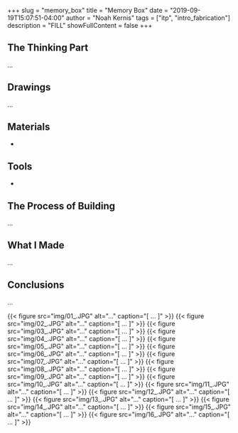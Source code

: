 +++
slug = "memory_box"
title = "Memory Box"
date = "2019-09-19T15:07:51-04:00"
author = "Noah Kernis"
tags = ["itp",  "intro_fabrication"]
description = "FILL"
showFullContent = false
+++

## The Thinking Part

...

## Drawings

...

## Materials

- 

## Tools

- 

## The Process of Building

...

## What I Made

...

## Conclusions 

...

{{< figure src="img/01_.JPG" alt="..." caption="[ ... ]" >}}
{{< figure src="img/02_.JPG" alt="..." caption="[ ... ]" >}}
{{< figure src="img/03_.JPG" alt="..." caption="[ ... ]" >}}
{{< figure src="img/04_.JPG" alt="..." caption="[ ... ]" >}}
{{< figure src="img/05_.JPG" alt="..." caption="[ ... ]" >}}
{{< figure src="img/06_.JPG" alt="..." caption="[ ... ]" >}}
{{< figure src="img/07_.JPG" alt="..." caption="[ ... ]" >}}
{{< figure src="img/08_.JPG" alt="..." caption="[ ... ]" >}}
{{< figure src="img/09_.JPG" alt="..." caption="[ ... ]" >}}
{{< figure src="img/10_.JPG" alt="..." caption="[ ... ]" >}}
{{< figure src="img/11_.JPG" alt="..." caption="[ ... ]" >}}
{{< figure src="img/12_.JPG" alt="..." caption="[ ... ]" >}}
{{< figure src="img/13_.JPG" alt="..." caption="[ ... ]" >}}
{{< figure src="img/14_.JPG" alt="..." caption="[ ... ]" >}}
{{< figure src="img/15_.JPG" alt="..." caption="[ ... ]" >}}
{{< figure src="img/16_.JPG" alt="..." caption="[ ... ]" >}}